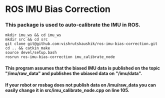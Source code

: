 # ROS IMU Bias Correction

### This package is used to auto-calibrate the IMU in ROS. 

```
mkdir imu_ws && cd imu_ws
mkdir src && cd src
git clone git@github.com:vishrutskaushik/ros-imu-bias-correction.git
cd .. && catkin_make
source devel/setup.bash
rosrun ros-imu-bias-correction imu_calibrate_node
```

#### This program assumes that the biased IMU data is published on the topic "/imu/raw_data" and publishes the ubiased data on "/imu/data". 

#### If your robot or rosbag does not publish data on /imu/raw_data you can easily change it in src/imu_calibrate_node.cpp on line 105.
